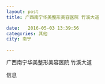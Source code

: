 ```yaml
--- 
layout: post 
title: 广西南宁华美整形美容医院 竹溪大道

date:   2016-05-03 13:39:56 
categories: 其他  
city: 南宁
  
--- 
```

   
广西南宁华美整形美容医院 竹溪大道

信息

